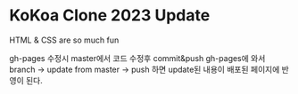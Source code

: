 # KoKoa Clone 2023 Update

HTML & CSS are so much fun

gh-pages 수정시
master에서 코드 수정후 commit&push gh-pages에 와서 branch -> update from master -> push 하면 update된 내용이 배포된 페이지에 반영이 된다.
